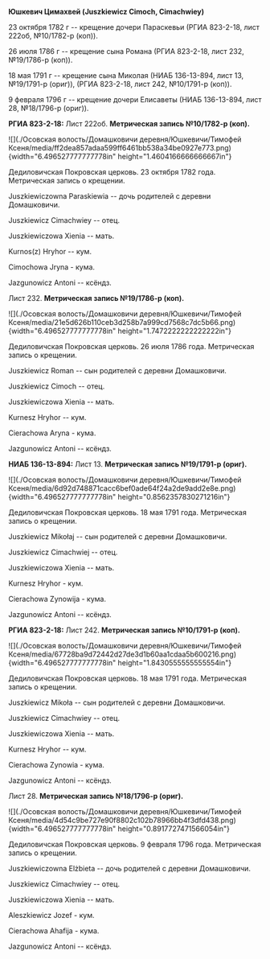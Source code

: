 **Юшкевич Цимахвей (Juszkiewicz Cimoch, Cimachwiey)**

23 октября 1782 г -- крещение дочери Параскевьи (РГИА 823-2-18, лист
222об, №10/1782-р (коп)).

26 июля 1786 г -- крещение сына Романа (РГИА 823-2-18, лист 232,
№19/1786-р (коп)).

18 мая 1791 г -- крещение сына Миколая (НИАБ 136-13-894, лист 13,
№19/1791-р (ориг)), (РГИА 823-2-18, лист 242, №10/1791-р (коп)).

9 февраля 1796 г -- крещение дочери Елисаветы (НИАБ 136-13-894, лист 28,
№18/1796-р (ориг)).

**РГИА 823-2-18:** Лист 222об. **Метрическая запись №10/1782-р (коп).**

![](./Осовская волость/Домашковичи деревня/Юшкевичи/Тимофей Ксеня/media/ff2dea857adaa599ff6461bb538a34be0927e773.png){width="6.496527777777778in"
height="1.4604166666666667in"}

Дедиловичская Покровская церковь. 23 октября 1782 года. Метрическая
запись о крещении.

Juszkiewiczowna Paraskiewia -- дочь родителей с деревни Домашковичи.

Juszkiewicz Cimachwiey -- отец.

Juszkiewiczowa Xienia -- мать.

Kurnos(z) Hryhor -- кум.

Cimochowa Jryna - кума.

Jazgunowicz Antoni -- ксёндз.

Лист 232. **Метрическая запись №19/1786-р (коп).**

![](./Осовская волость/Домашковичи деревня/Юшкевичи/Тимофей Ксеня/media/21e5d626b110ceb3d258b7a999cd7568c7dc5b66.png){width="6.496527777777778in"
height="1.7472222222222222in"}

Дедиловичская Покровская церковь. 26 июля 1786 года. Метрическая запись
о крещении.

Juszkiewicz Roman -- сын родителей с деревни Домашковичи.

Juszkiewicz Cimoch -- отец.

Juszkiewiczowa Xienia -- мать.

Kurnesz Hryhor -- кум.

Cierachowa Aryna - кума.

Jazgunowicz Antoni -- ксёндз.

**НИАБ 136-13-894:** Лист 13. **Метрическая запись №19/1791-р (ориг).**

![](./Осовская волость/Домашковичи деревня/Юшкевичи/Тимофей Ксеня/media/6d92d748871cacc6bef0ade64f24a2de9add2e8e.png){width="6.496527777777778in"
height="0.8562357830271216in"}

Дедиловичская Покровская церковь. 18 мая 1791 года. Метрическая запись о
крещении.

Juszkiewicz Mikołaj -- сын родителей с деревни Домашковичи.

Juszkiewicz Cimachwiej -- отец.

Juszkiewiczowa Xienia -- мать.

Kurnesz Hryhor - кум.

Cierachowa Zynowija - кума.

Jazgunowicz Antoni -- ксёндз.

**РГИА 823-2-18:** Лист 242. **Метрическая запись №10/1791-р (коп).**

![](./Осовская волость/Домашковичи деревня/Юшкевичи/Тимофей Ксеня/media/67728ba9d72442d27de3d1b60aa1cdaa5b600216.png){width="6.496527777777778in"
height="1.8430555555555554in"}

Дедиловичская Покровская церковь. 18 мая 1791 года. Метрическая запись о
крещении.

Juszkiewicz Mikoła -- сын родителей с деревни Домашковичи.

Juszkiewicz Cimachwiey -- отец.

Juszkiewiczowa Xienia -- мать.

Kurnesz Hryhor -- кум.

Cierachowa Zynowia - кума.

Jazgunowicz Antoni -- ксёндз.

Лист 28. **Метрическая запись №18/1796-р (ориг).**

![](./Осовская волость/Домашковичи деревня/Юшкевичи/Тимофей Ксеня/media/4d54c9be727e90f8802c102b78966bb4f3dfd438.png){width="6.496527777777778in"
height="0.8917727471566054in"}

Дедиловичская Покровская церковь. 9 февраля 1796 года. Метрическая
запись о крещении.

Juszkiewiczowna Elżbieta -- дочь родителей с деревни Домашковичи.

Juszkiewicz Cimachwiey -- отец.

Juszkiewiczowa Xienia -- мать.

Aleszkiewicz Jozef - кум.

Cierachowa Ahafija - кума.

Jazgunowicz Antoni -- ксёндз.
